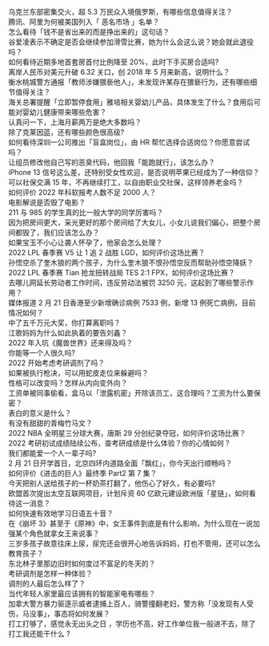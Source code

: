 乌克兰东部密集交火，超 5.3 万民众入境俄罗斯，有哪些信息值得关注？  
腾讯、阿里为何被美国列入「 恶名市场 」名单？  
怎么看待「钱不是省出来的而是挣出来的」这句话？  
谷爱凌表示不确定是否会继续参加滑雪比赛，她为什么会这么说？她会就此退役吗？  
如何看待近期多地首套房首付比例降至 20%，此时下手买房合适吗?  
离岸人民币对美元升破 6.32 关口，创 2018 年 5 月来新高，说明什么？  
衡水桃城警方通报「教师涉嫌猥亵他人」，未发现许某存在猥亵行为，还有哪些细节值得关注？  
海关总署提醒「立即暂停食用」雅培相关婴幼儿产品，具体发生了什么？食用后可能对婴幼儿健康带来哪些危害？  
认真问一下，上海月薪两万是绝大多数吗？  
除了克莱因蓝，还有哪些颜色很高级?  
如何看待深圳一公司推出「盲盒岗位」，由 HR 帮忙选择合适岗位？你愿意尝试吗？  
让组员修改他自己写的恶臭代码，他回我「能跑就行」，该怎么办？  
iPhone 13 信号这么差，还特别受女性欢迎，是否说明苹果已经成为了一种信仰？  
可以社保交满 15 年，不再继续打工，以自由职业交社保，这样领养老金吗？  
如何评价 2022 年科软报考人数不足 2000 人？  
电影解说是否毁了电影？  
211 与 985 的学生真的比一般大学的同学厉害吗？  
因为把房间更大，采光更好的那个房间给了大女儿，小女儿说我们偏心，把整个房间都毁了，我们应该怎么办？  
如果宝玉不小心让袭人怀孕了，他家会怎么处理？  
2022 LPL 春季赛 V5 让 1 追 2 战胜 LGD，如何评价这场比赛？  
孙悟空杀了奎木狼的两个孩子，为什么奎木狼不恨孙悟空反而帮助孙悟空降妖？  
2022 LPL 春季赛 Tian 抢龙扭转战局 TES 2:1 FPX，如何评价这场比赛？  
去哪儿网延长劳动者工作时间，违反劳动法被罚 3250 元，这起到了哪些警示作用？  
媒体报道 2 月 21 日香港至少新增确诊病例 7533 例，新增 13 例死亡病例，目前情况如何？  
中了五千万元大奖，你打算离职吗？  
江歌妈妈为什么如此执着的要告刘鑫？  
2022 年入坑《魔兽世界》还来得及吗？  
你能等一个人很久吗?  
2022 开始考虑考研调剂了吗？  
如果被执行枪决，可以用蛇皮走位来躲避吗？  
性格可以改变吗？怎样从内向变外向？  
工资单被同事偷看，盒马以「泄露机密」开除该员工，这合理吗？工资为什么要保密？  
表白的意义是什么？  
有没有甜甜的青梅竹马文？  
2022 NBA 全明星三分球大赛，唐斯 29 分创纪录夺冠，如何评价这场比赛？  
2022 考研初试成绩陆续公布，查考研成绩是什么体验？你的心情如何？  
我们都能爱一个人一辈子吗?  
2 月 21 日开学首日，北京四环内道路全面「飘红」，你今天出行顺畅吗？  
如何评价《进击的巨人》最终季 Part2 第 7 集？  
今天把别人送给孩子的一杯奶茶打翻了，他伤心了好久，有必要吗?  
欧盟首次提出太空互联网项目，计划斥资 60 亿欧元建设欧洲版「星链」，如何看待这一消息？  
如何快速有效地学习日语五十音？  
在《崩坏 3》甚至于《原神》中，女王事件到底是有什么影响，为什么现在一说加强某个角色就拿女王来说事？  
三岁多孩子故意往床上尿，尿完还会很开心地告诉妈妈，打也不管用，还可以怎么教育孩子？  
东北林子里那边旧时如何度过不富足的冬天的？  
考研调剂是怎样一种体验？  
调剂的人最后怎么样了？  
当代年轻人家里最应该拥有的智能家电有哪些？  
加拿大警方暴力驱逐示威者逮捕上百人，骑警撞翻老妇，警方称「没发现有人受伤，马没事」，事态将如何发展？  
打工打够了，感觉永无出头之日 ，学历也不高，好工作单位我一般进不去，除了打工我还能干什么 ?  

